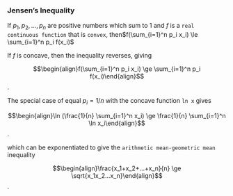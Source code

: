 ### Jensen’s Inequality

If $p_1, p_2, ... ,p_n$ are positive numbers which sum to $1$ and $f$ is a `real continuous function` that is `convex`, then$f(\sum_{i=1}^n p_i x_i) \le \sum_{i=1}^n p_i f(x_i)$

If $f$ is concave, then the inequality reverses, giving

$$\begin{align}f(\sum_{i=1}^n p_i x_i) \ge \sum_{i=1}^n p_i f(x_i)\end{align}$$.

The special case of equal $p_i = 1/n$ with the concave function `ln x`  gives

$$\begin{align}\ln (\frac{1}{n} \sum_{i=1}^n x_i) \ge \frac{1}{n} \sum_{i=1}^n \ln x_i\end{align}$$.

which can be exponentiated to give the `arithmetic mean-geometric mean` inequality

$$\begin{align}\frac{x_1+x_2+...+x_n}{n} \ge \sqrt{x_1x_2...x_n}\end{align}$$.